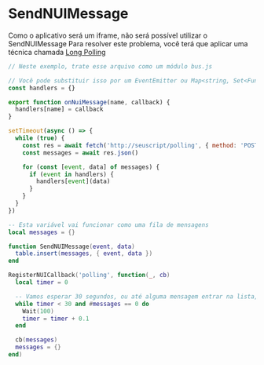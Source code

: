 # SendNUIMessage

Como o aplicativo será um iframe, não será possível utilizar o SendNUIMessage
Para resolver este problema, você terá que aplicar uma técnica chamada [Long Polling](https://pt.stackoverflow.com/questions/254506/o-que-%C3%A9-long-polling)

```js
// Neste exemplo, trate esse arquivo como um módulo bus.js

// Você pode substituir isso por um EventEmitter ou Map<string, Set<Function>>
const handlers = {}

export function onNuiMessage(name, callback) {
  handlers[name] = callback
}

setTimeout(async () => {
  while (true) {
    const res = await fetch('http://seuscript/polling', { method: 'POST' })
    const messages = await res.json()

    for (const [event, data] of messages) {
      if (event in handlers) {
        handlers[event](data)
      }
    }
  }
})
```

```lua
-- Esta variável vai funcionar como uma fila de mensagens
local messages = {}

function SendNUIMessage(event, data)
  table.insert(messages, { event, data })
end

RegisterNUICallback('polling', function(_, cb)
  local timer = 0

  -- Vamos esperar 30 segundos, ou até alguma mensagem entrar na lista, o que acontecer primeiro
  while timer < 30 and #messages == 0 do
    Wait(100)
    timer = timer + 0.1
  end

  cb(messages)
  messages = {}
end)
```